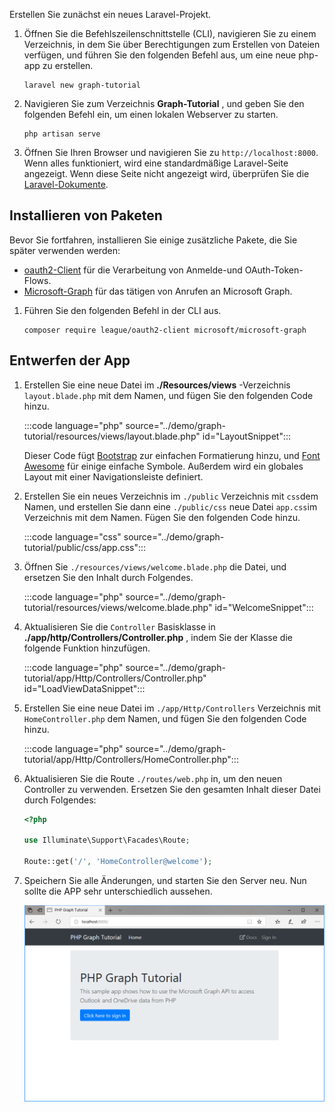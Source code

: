 <!-- markdownlint-disable MD002 MD041 -->

Erstellen Sie zunächst ein neues Laravel-Projekt.

1. Öffnen Sie die Befehlszeilenschnittstelle (CLI), navigieren Sie zu einem Verzeichnis, in dem Sie über Berechtigungen zum Erstellen von Dateien verfügen, und führen Sie den folgenden Befehl aus, um eine neue php-app zu erstellen.

    ```Shell
    laravel new graph-tutorial
    ```

1. Navigieren Sie zum Verzeichnis **Graph-Tutorial** , und geben Sie den folgenden Befehl ein, um einen lokalen Webserver zu starten.

    ```Shell
    php artisan serve
    ```

1. Öffnen Sie Ihren Browser und navigieren Sie zu `http://localhost:8000`. Wenn alles funktioniert, wird eine standardmäßige Laravel-Seite angezeigt. Wenn diese Seite nicht angezeigt wird, überprüfen Sie die [Laravel-Dokumente](https://laravel.com/docs/7.x).

## <a name="install-packages"></a>Installieren von Paketen

Bevor Sie fortfahren, installieren Sie einige zusätzliche Pakete, die Sie später verwenden werden:

- [oauth2-Client](https://github.com/thephpleague/oauth2-client) für die Verarbeitung von Anmelde-und OAuth-Token-Flows.
- [Microsoft-Graph](https://github.com/microsoftgraph/msgraph-sdk-php) für das tätigen von Anrufen an Microsoft Graph.

1. Führen Sie den folgenden Befehl in der CLI aus.

    ```Shell
    composer require league/oauth2-client microsoft/microsoft-graph
    ```

## <a name="design-the-app"></a>Entwerfen der App

1. Erstellen Sie eine neue Datei im **./Resources/views** -Verzeichnis `layout.blade.php` mit dem Namen, und fügen Sie den folgenden Code hinzu.

    :::code language="php" source="../demo/graph-tutorial/resources/views/layout.blade.php" id="LayoutSnippet":::

    Dieser Code fügt [Bootstrap](http://getbootstrap.com/) zur einfachen Formatierung hinzu, und [Font Awesome](https://fontawesome.com/) für einige einfache Symbole. Außerdem wird ein globales Layout mit einer Navigationsleiste definiert.

1. Erstellen Sie ein neues Verzeichnis im `./public` Verzeichnis mit `css`dem Namen, und erstellen Sie dann eine `./public/css` neue Datei `app.css`im Verzeichnis mit dem Namen. Fügen Sie den folgenden Code hinzu.

    :::code language="css" source="../demo/graph-tutorial/public/css/app.css":::

1. Öffnen Sie `./resources/views/welcome.blade.php` die Datei, und ersetzen Sie den Inhalt durch Folgendes.

    :::code language="php" source="../demo/graph-tutorial/resources/views/welcome.blade.php" id="WelcomeSnippet":::

1. Aktualisieren Sie die `Controller` Basisklasse in **./app/http/Controllers/Controller.php** , indem Sie der Klasse die folgende Funktion hinzufügen.

    :::code language="php" source="../demo/graph-tutorial/app/Http/Controllers/Controller.php" id="LoadViewDataSnippet":::

1. Erstellen Sie eine neue Datei im `./app/Http/Controllers` Verzeichnis mit `HomeController.php` dem Namen, und fügen Sie den folgenden Code hinzu.

    :::code language="php" source="../demo/graph-tutorial/app/Http/Controllers/HomeController.php":::

1. Aktualisieren Sie die Route `./routes/web.php` in, um den neuen Controller zu verwenden. Ersetzen Sie den gesamten Inhalt dieser Datei durch Folgendes:

    ```php
    <?php

    use Illuminate\Support\Facades\Route;

    Route::get('/', 'HomeController@welcome');
    ```

1. Speichern Sie alle Änderungen, und starten Sie den Server neu. Nun sollte die APP sehr unterschiedlich aussehen.

    ![Screenshot der neu gestalteten Homepage](./images/create-app-01.png)
